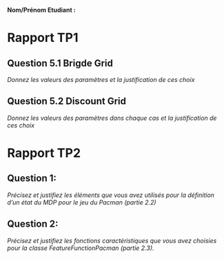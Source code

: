 **Nom/Prénom Etudiant :**


# Rapport TP1

## Question 5.1 Brigde Grid
*Donnez les valeurs des paramètres et la justification de ces choix*

## Question 5.2 Discount Grid
*Donnez les valeurs des paramètres dans chaque cas et la justification de ces choix*


# Rapport TP2

## Question 1:
*Précisez et justifiez les éléments que vous avez utilisés pour la définition d’un état du MDP pour le jeu du Pacman (partie 2.2)*


## Question 2:
*Précisez et justifiez les fonctions caractéristiques que vous avez choisies pour la classe FeatureFunctionPacman (partie 2.3).*
